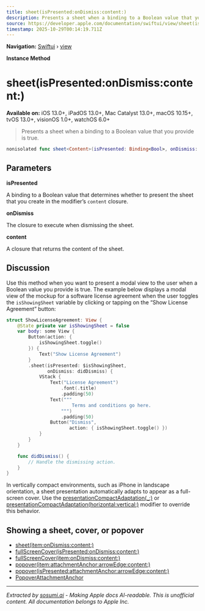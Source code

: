 ```yaml
---
title: sheet(isPresented:onDismiss:content:)
description: Presents a sheet when a binding to a Boolean value that you provide is true.
source: https://developer.apple.com/documentation/swiftui/view/sheet(ispresented:ondismiss:content:)
timestamp: 2025-10-29T00:14:19.711Z
---
```


**Navigation:** [Swiftui](/documentation/swiftui) › [view](/documentation/swiftui/view)

**Instance Method**

# sheet(isPresented:onDismiss:content:)

**Available on:** iOS 13.0+, iPadOS 13.0+, Mac Catalyst 13.0+, macOS 10.15+, tvOS 13.0+, visionOS 1.0+, watchOS 6.0+

> Presents a sheet when a binding to a Boolean value that you provide is true.

```swift
nonisolated func sheet<Content>(isPresented: Binding<Bool>, onDismiss: (() -> Void)? = nil, @ViewBuilder content: @escaping () -> Content) -> some View where Content : View
```

## Parameters

**isPresented**

A binding to a Boolean value that determines whether to present the sheet that you create in the modifier’s `content` closure.



**onDismiss**

The closure to execute when dismissing the sheet.



**content**

A closure that returns the content of the sheet.



## Discussion

Use this method when you want to present a modal view to the user when a Boolean value you provide is true. The example below displays a modal view of the mockup for a software license agreement when the user toggles the `isShowingSheet` variable by clicking or tapping on the “Show License Agreement” button:

```swift
struct ShowLicenseAgreement: View {
    @State private var isShowingSheet = false
    var body: some View {
        Button(action: {
            isShowingSheet.toggle()
        }) {
            Text("Show License Agreement")
        }
        .sheet(isPresented: $isShowingSheet,
               onDismiss: didDismiss) {
            VStack {
                Text("License Agreement")
                    .font(.title)
                    .padding(50)
                Text("""
                        Terms and conditions go here.
                    """)
                    .padding(50)
                Button("Dismiss",
                       action: { isShowingSheet.toggle() })
            }
        }
    }

    func didDismiss() {
        // Handle the dismissing action.
    }
}
```



In vertically compact environments, such as iPhone in landscape orientation, a sheet presentation automatically adapts to appear as a full-screen cover. Use the [presentationCompactAdaptation(_:)](/documentation/swiftui/view/presentationcompactadaptation(_:)) or [presentationCompactAdaptation(horizontal:vertical:)](/documentation/swiftui/view/presentationcompactadaptation(horizontal:vertical:)) modifier to override this behavior.

## Showing a sheet, cover, or popover

- [sheet(item:onDismiss:content:)](/documentation/swiftui/view/sheet(item:ondismiss:content:))
- [fullScreenCover(isPresented:onDismiss:content:)](/documentation/swiftui/view/fullscreencover(ispresented:ondismiss:content:))
- [fullScreenCover(item:onDismiss:content:)](/documentation/swiftui/view/fullscreencover(item:ondismiss:content:))
- [popover(item:attachmentAnchor:arrowEdge:content:)](/documentation/swiftui/view/popover(item:attachmentanchor:arrowedge:content:))
- [popover(isPresented:attachmentAnchor:arrowEdge:content:)](/documentation/swiftui/view/popover(ispresented:attachmentanchor:arrowedge:content:))
- [PopoverAttachmentAnchor](/documentation/swiftui/popoverattachmentanchor)

---

*Extracted by [sosumi.ai](https://sosumi.ai) - Making Apple docs AI-readable.*
*This is unofficial content. All documentation belongs to Apple Inc.*
